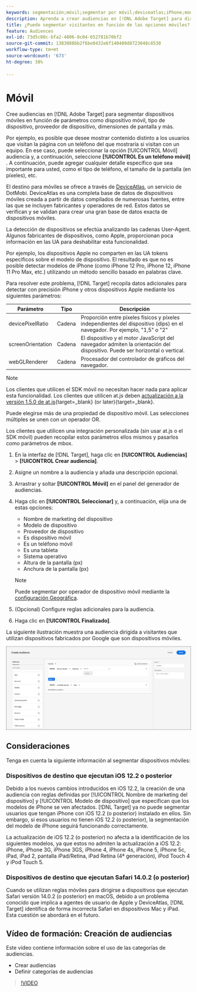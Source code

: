 ```yaml
---
keywords: segmentación;móvil;segmentar por móvil;deviceatlas;iPhone;modelos de iPhone;device atlas;anchuradepantalla;anchura de pantalla;altura de pantalla;tipo de dispositivo;alturadepantalla;teléfono;tablet;modelo de dispositivo
description: Aprenda a crear audiencias en [!DNL Adobe Target] para dirigirse a dispositivos móviles.
title: ¿Puedo segmentar visitantes en función de las opciones móviles?
feature: Audiences
exl-id: 73d5c80c-bfa2-4806-8c04-652781b70bf2
source-git-commit: 1383088bb2f6be0432e6f140400d8723048c8530
workflow-type: tm+mt
source-wordcount: '673'
ht-degree: 38%

---
```


# Móvil

Cree audiencias en [!DNL Adobe Target] para segmentar dispositivos móviles en función de parámetros como dispositivo móvil, tipo de dispositivo, proveedor de dispositivo, dimensiones de pantalla y más.

Por ejemplo, es posible que desee mostrar contenido distinto a los usuarios que visitan la página con un teléfono del que mostraría si visitan con un equipo. En ese caso, puede seleccionar la opción [!UICONTROL Móvil] audiencia y, a continuación, seleccione **[!UICONTROL Es un teléfono móvil]** . A continuación, puede agregar cualquier detalle específico que sea importante para usted, como el tipo de teléfono, el tamaño de la pantalla (en píxeles), etc.

El destino para móviles se ofrece a través de [DeviceAtlas](https://deviceatlas.com/device-data/user-agent-tester), un servicio de DotMobi. DeviceAtlas es una completa base de datos de dispositivos móviles creada a partir de datos compilados de numerosas fuentes, entre las que se incluyen fabricantes y operadores de red. Estos datos se verifican y se validan para crear una gran base de datos exacta de dispositivos móviles.

La detección de dispositivos se efectúa analizando las cadenas User-Agent. Algunos fabricantes de dispositivos, como Apple, proporcionan poca información en las UA para deshabilitar esta funcionalidad.

Por ejemplo, los dispositivos Apple no comparten en las UA tokens específicos sobre el modelo de dispositivo. El resultado es que no es posible detectar modelos de iPhone (como iPhone 12 Pro, iPhone 12, iPhone 11 Pro Max, etc.) utilizando un método sencillo basado en palabras clave.

Para resolver este problema, [!DNL Target] recopila datos adicionales para detectar con precisión iPhone y otros dispositivos Apple mediante los siguientes parámetros:

| Parámetro | Tipo | Descripción |
|--- |--- |--- |
| devicePixelRatio | Cadena | Proporción entre píxeles físicos y píxeles independientes del dispositivo (dips) en el navegador. Por ejemplo, &quot;1,5&quot; o &quot;2&quot; |
| screenOrientation | Cadena | El dispositivo y el motor JavaScript del navegador admiten la orientación del dispositivo. Puede ser horizontal o vertical. |
| webGLRenderer | Cadena | Procesador del controlador de gráficos del navegador. |

>[!NOTE]
>
>Los clientes que utilicen el SDK móvil no necesitan hacer nada para aplicar esta funcionalidad. Los clientes que utilicen at.js deben [actualización a la versión 1.5.0 de at.js](https://experienceleague.corp.adobe.com/docs/target-dev/developer/client-side/at-js-implementation/target-atjs-versions.html){target=_blank} (or later){target=_blank}.

Puede elegirse más de una propiedad de dispositivo móvil. Las selecciones múltiples se unen con un operador OR.

Los clientes que utilicen una integración personalizada (sin usar at.js o el SDK móvil) pueden recopilar estos parámetros ellos mismos y pasarlos como parámetros de mbox.

1. En la interfaz de [!DNL Target], haga clic en **[!UICONTROL Audiencias]** > **[!UICONTROL Crear audiencia]**.
1. Asigne un nombre a la audiencia y añada una descripción opcional.
1. Arrastrar y soltar **[!UICONTROL Móvil]** en el panel del generador de audiencias.
1. Haga clic en **[!UICONTROL Seleccionar]** y, a continuación, elija una de estas opciones:

   * Nombre de marketing del dispositivo
   * Modelo de dispositivo
   * Proveedor de dispositivo
   * Es dispositivo móvil
   * Es un teléfono móvil
   * Es una tableta
   * Sistema operativo
   * Altura de la pantalla (px)
   * Anchura de la pantalla (px)

   >[!NOTE]
   >
   >Puede segmentar por operador de dispositivo móvil mediante la [configuración Geográfica](/help/main/c-target/c-audiences/c-target-rules/geo.md#concept_5B4D99DE685348FB877929EE0F942670).

1. (Opcional) Configure reglas adicionales para la audiencia.
1. Haga clic en **[!UICONTROL Finalizado]**.

La siguiente ilustración muestra una audiencia dirigida a visitantes que utilizan dispositivos fabricados por Google que son dispositivos móviles.

![Segmentar dispositivos móviles](assets/target_mobile.png)

## Consideraciones

Tenga en cuenta la siguiente información al segmentar dispositivos móviles:

### Dispositivos de destino que ejecutan iOS 12.2 o posterior

Debido a los nuevos cambios introducidos en iOS 12.2, la creación de una audiencia con reglas definidas por [!UICONTROL Nombre de marketing del dispositivo] y [!UICONTROL Modelo de dispositivo] que especifican que los modelos de iPhone se ven afectados. [!DNL Target] ya no puede segmentar usuarios que tengan iPhone con iOS 12.2 (o posterior) instalado en ellos. Sin embargo, si esos usuarios no tienen iOS 12.2 (o posterior), la segmentación del modelo de iPhone seguirá funcionando correctamente.

La actualización de iOS 12.2 (o posterior) no afecta a la identificación de los siguientes modelos, ya que estos no admiten la actualización a iOS 12.2: iPhone, iPhone 3G, iPhone 3GS, iPhone 4, iPhone 4s, iPhone 5, iPhone 5c, iPad, iPad 2, pantalla iPad/Retina, iPad Retina (4ª generación), iPod Touch 4 y iPod Touch 5.

### Dispositivos de destino que ejecutan Safari 14.0.2 (o posterior)

Cuando se utilizan reglas móviles para dirigirse a dispositivos que ejecutan Safari versión 14.0.2 (o posterior) en macOS, debido a un problema conocido que implica a agentes de usuario de Apple y DeviceAtlas, [!DNL Target] identifica de forma incorrecta Safari en dispositivos Mac y iPad. Esta cuestión se abordará en el futuro.

## Vídeo de formación: Creación de audiencias

Este vídeo contiene información sobre el uso de las categorías de audiencias.

* Crear audiencias
* Definir categorías de audiencias

>[!VIDEO](https://video.tv.adobe.com/v/17392)
